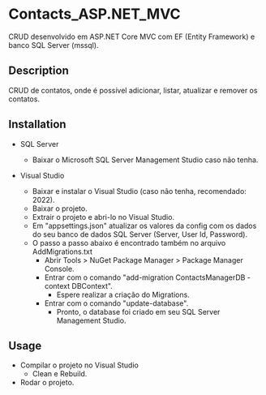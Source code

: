 # Contacts_ASP.NET_MVC
CRUD desenvolvido em ASP.NET Core MVC com EF (Entity Framework) e banco SQL Server (mssql).

## Description
CRUD de contatos, onde é possível adicionar, listar, atualizar e remover os contatos.

## Installation
- SQL Server
	- Baixar o Microsoft SQL Server Management Studio caso não tenha.

- Visual Studio
	- Baixar e instalar o Visual Studio (caso não tenha, recomendado: 2022).
	- Baixar o projeto.
	- Extrair o projeto e abri-lo no Visual Studio.
	- Em "appsettings.json" atualizar os valores da config com os dados do seu banco de dados SQL Server (Server, User Id, Password).
   	- O passo a passo abaixo é encontrado também no arquivo AddMigrations.txt
		- Abrir Tools > NuGet Package Manager > Package Manager Console.
		- Entrar com o comando "add-migration ContactsManagerDB -context DBContext".
			- Espere realizar a criação do Migrations.
		- Entrar com o comando "update-database".
			- Pronto, o database foi criado em seu SQL Server Management Studio.

## Usage
- Compilar o projeto no Visual Studio
	- Clean e Rebuild.
- Rodar o projeto.
